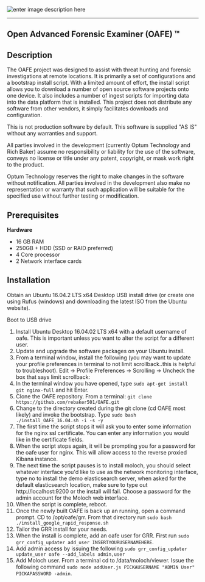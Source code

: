 ![enter image description here](https://s15.postimg.org/r78hct68b/OAFELOGO1.png)  


----------


**Open Advanced Forensic Examiner (OAFE) &trade;**
-----------------------------------------

Description 
-------------
The OAFE project was designed to assist with threat hunting and forensic investigations at remote locations.  It is primarily a set of configurations and a bootstrap install script.  With a limited amount of effort, the install script allows you to download a number of open source software projects onto one device.  It also includes a number of ingest scripts for importing data into the data platform that is installed.   This project does not distribute any software from other vendors, it simply facilitates downloads and configuration.  

This is not production software by default. This software is supplied "AS IS" without any warranties and support.

All parties involved in the development (currently Optum Technology and Rich Baker) assume no responsibility or liability for the use of the software, conveys no license or title under any patent, copyright, or mask work right to the product.

Optum Technology reserves the right to make changes in the software without notification. All parties involved in the development also make no representation or warranty that such application will be suitable for the specified use without further testing or modification.


Prerequisites
-------------

**Hardware**

 - 16 GB RAM
 - 250GB + HDD (SSD or RAID preferred)
 - 4 Core processor
 - 2 Network interface cards

Installation
------------

Obtain an Ubuntu 16.04.2 LTS x64 Desktop USB install drive (or create one using Rufus (windows) and downloading the latest ISO from the Ubuntu website).

Boot to USB drive

 1. Install Ubuntu Desktop 16.04.02 LTS x64 with a default username of oafe.  This is important unless you want to alter the script for a different user.
 2.  Update and upgrade the software packages on your Ubuntu install.
 3. From a terminal window, install the following (you may want to update your profile preferences in terminal to not limit scrollback..this is helpful to troubleshoot). Edit -> Profile Preferences -> Scrolling -> Uncheck the box that says limit scrollback:
 4. In the terminal window you have opened, type `sudo apt-get install git nginx-full` and hit Enter.
 5. Clone the OAFE repository. From a terminal: `git clone https://github.com/rebaker501/OAFE.git`
 6. Change to the directory created during the git clone (cd OAFE most likely) and invoke the bootstrap. Type `sudo bash ./install_OAFE_16.04.sh -i -s -y`
 7. The first time the script stops it will ask you to enter some information for the nginx ssl certificate. You can enter any information you would like in the certificate fields.
 8. When the script stops again, it will be prompting you for a password for the oafe user for nginx.  This will allow access to the reverse proxied Kibana instance.
 9. The next time the script pauses is to install moloch, you should select whatever interface you'd like to use as the network monitoring interface, type no to install the demo elasticsearch server, when asked for the default elasticsearch location, make sure to type out http://localhost:9200 or the install will fail.  Choose a password for the admin account for the Moloch web interface.
 10. When the script is complete, reboot. 
 11. Once the newly built OAFE is back up an running, open a command prompt.  CD to /opt/oafe/grr.  From that directory run `sudo bash ./install_google_rapid_response.sh` 
 12. Tailor the GRR install for your needs.
 13. When the install is complete, add an oafe user for GRR.  First run `sudo grr_config_updater add_user INSERTYOURUSERNAMEHERE`.  
 14. Add admin access by issuing the following `sudo grr_config_updater update_user oafe --add_labels admin,user`
 15. Add Moloch user.  From a terminal cd to /data/moloch/viewer.  Issue the following command `sudo node addUser.js PICKAUSERNAME "ADMIN User" PICKAPASSWORD -admin`.
